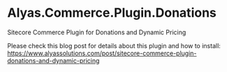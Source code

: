 # Alyas.Commerce.Plugin.Donations
Sitecore Commerce Plugin for Donations and Dynamic Pricing

Please check this blog post for details about this plugin and how to install: 
https://www.alyassolutions.com/post/sitecore-commerce-plugin-donations-and-dynamic-pricing
